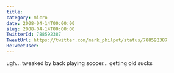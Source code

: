```yaml
---
title: 
category: micro
date: 2008-04-14T00:00:00
slug: 2008-04-14T00:00:00
TwitterId: 788592387
TweetUrl: https://twitter.com/mark_philpot/status/788592387
ReTweetUser: 
---
```


ugh... tweaked by back playing soccer... getting old sucks